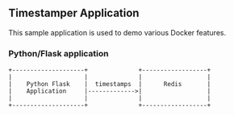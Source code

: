 ## Timestamper Application

This sample application is used to demo various Docker features.

### Python/Flask application

```
+--------------------+              +------------------+
|                    |              |                  |
|    Python Flask    |  timestamps  |      Redis       |
|    Application     |------------->|                  |
|                    |              |                  |
+--------------------+              +------------------+
```

